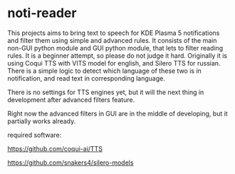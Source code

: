 # noti-reader

This projects aims to bring text to speech for KDE Plasma 5 notifications and filter them using simple and advanced rules.
It consists of the main non-GUI python module and GUI python module, that lets to filter reading rules.
It is a beginner attempt, so please do not judge it hard.
Originally it is using Coqui TTS with VITS model for english, and Silero TTS for russian.
There is a simple logic to detect which language of these two is in notification, and read text in corresponding language.

There is no settings for TTS engines yet, but it will the next thing in development after advanced filters feature. 

Right now the advanced filters in GUI are in the middle of developing, but it partially works already.

required software:

https://github.com/coqui-ai/TTS

https://github.com/snakers4/silero-models
